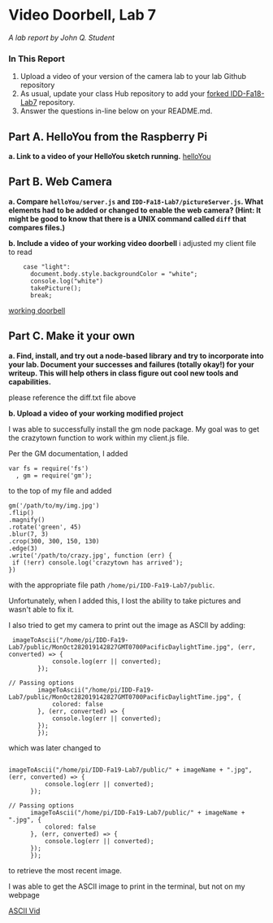 # Video Doorbell, Lab 7

*A lab report by John Q. Student*

### In This Report

1. Upload a video of your version of the camera lab to your lab Github repository
1. As usual, update your class Hub repository to add your [forked IDD-Fa18-Lab7](/FAR-Lab/IDD-Fa18-Lab7) repository.
1. Answer the questions in-line below on your README.md.

## Part A. HelloYou from the Raspberry Pi

**a. Link to a video of your HelloYou sketch running.**
[helloYou](https://www.youtube.com/watch?v=IppbJH_Osh4&feature=youtu.be)

## Part B. Web Camera

**a. Compare `helloYou/server.js` and `IDD-Fa18-Lab7/pictureServer.js`. What elements had to be added or changed to enable the web camera? (Hint: It might be good to know that there is a UNIX command called `diff` that compares files.)**

**b. Include a video of your working video doorbell**
i adjusted my client file to read

```' switch (msg) {
    case "light":
      document.body.style.backgroundColor = "white";
      console.log("white")
      takePicture();
      break;
  ```

[working doorbell](https://www.youtube.com/watch?v=cJG3QEjVHro&feature=youtu.be)


## Part C. Make it your own

**a. Find, install, and try out a node-based library and try to incorporate into your lab. Document your successes and failures (totally okay!) for your writeup. This will help others in class figure out cool new tools and capabilities.**

please reference the diff.txt file above

**b. Upload a video of your working modified project**

I was able to successfully install the gm node package. My goal was to get the crazytown function to work within my client.js file.

Per the GM documentation, I added 

```
var fs = require('fs')
  , gm = require('gm');
  ```
 to the top of my file and added
 
 ```// crazytown
gm('/path/to/my/img.jpg')
.flip()
.magnify()
.rotate('green', 45)
.blur(7, 3)
.crop(300, 300, 150, 130)
.edge(3)
.write('/path/to/crazy.jpg', function (err) {
  if (!err) console.log('crazytown has arrived');
})
```

with the appropriate file path `/home/pi/IDD-Fa19-Lab7/public`.

Unfortunately, when I added this, I lost the ability to take pictures and wasn't able to fix it. 

I also tried to get my camera to print out the image as ASCII by adding: 

```
 imageToAscii("/home/pi/IDD-Fa19-Lab7/public/MonOct282019142827GMT0700PacificDaylightTime.jpg", (err, converted) => {
            console.log(err || converted);
        });
 
// Passing options
        imageToAscii("/home/pi/IDD-Fa19-Lab7/public/MonOct282019142827GMT0700PacificDaylightTime.jpg", {
            colored: false
        }, (err, converted) => {
            console.log(err || converted);
        });
        });
  ```
  
  which was later changed to
  
  ```   
  
  imageToAscii("/home/pi/IDD-Fa19-Lab7/public/" + imageName + ".jpg", (err, converted) => {
            console.log(err || converted);
        });
 
// Passing options
        imageToAscii("/home/pi/IDD-Fa19-Lab7/public/" + imageName + ".jpg", {
            colored: false
        }, (err, converted) => {
            console.log(err || converted);
        });
        });
 ```
  to retrieve the most recent image. 
  
  I was able to get the ASCII image to print in the terminal, but not on my webpage
        
 [ASCII Vid](https://youtu.be/KKCSEkvaV0k)
